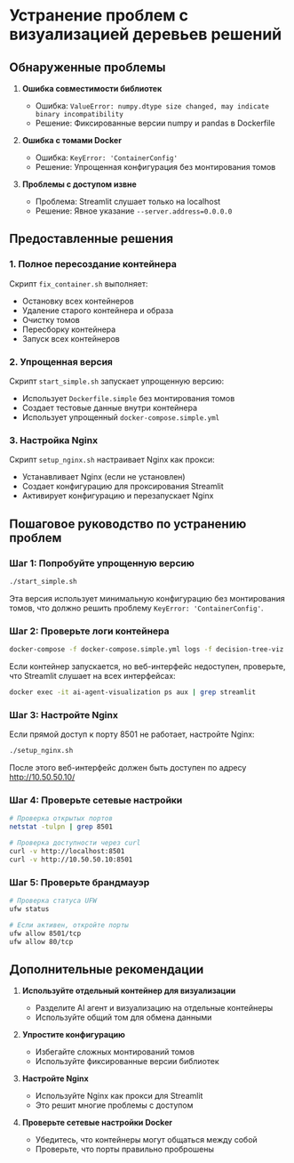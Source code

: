 # Устранение проблем с визуализацией деревьев решений

## Обнаруженные проблемы

1. **Ошибка совместимости библиотек**

   - Ошибка: `ValueError: numpy.dtype size changed, may indicate binary incompatibility`
   - Решение: Фиксированные версии numpy и pandas в Dockerfile

2. **Ошибка с томами Docker**

   - Ошибка: `KeyError: 'ContainerConfig'`
   - Решение: Упрощенная конфигурация без монтирования томов

3. **Проблемы с доступом извне**
   - Проблема: Streamlit слушает только на localhost
   - Решение: Явное указание `--server.address=0.0.0.0`

## Предоставленные решения

### 1. Полное пересоздание контейнера

Скрипт `fix_container.sh` выполняет:

- Остановку всех контейнеров
- Удаление старого контейнера и образа
- Очистку томов
- Пересборку контейнера
- Запуск всех контейнеров

### 2. Упрощенная версия

Скрипт `start_simple.sh` запускает упрощенную версию:

- Использует `Dockerfile.simple` без монтирования томов
- Создает тестовые данные внутри контейнера
- Использует упрощенный `docker-compose.simple.yml`

### 3. Настройка Nginx

Скрипт `setup_nginx.sh` настраивает Nginx как прокси:

- Устанавливает Nginx (если не установлен)
- Создает конфигурацию для проксирования Streamlit
- Активирует конфигурацию и перезапускает Nginx

## Пошаговое руководство по устранению проблем

### Шаг 1: Попробуйте упрощенную версию

```bash
./start_simple.sh
```

Эта версия использует минимальную конфигурацию без монтирования томов, что должно решить проблему `KeyError: 'ContainerConfig'`.

### Шаг 2: Проверьте логи контейнера

```bash
docker-compose -f docker-compose.simple.yml logs -f decision-tree-viz
```

Если контейнер запускается, но веб-интерфейс недоступен, проверьте, что Streamlit слушает на всех интерфейсах:

```bash
docker exec -it ai-agent-visualization ps aux | grep streamlit
```

### Шаг 3: Настройте Nginx

Если прямой доступ к порту 8501 не работает, настройте Nginx:

```bash
./setup_nginx.sh
```

После этого веб-интерфейс должен быть доступен по адресу http://10.50.50.10/

### Шаг 4: Проверьте сетевые настройки

```bash
# Проверка открытых портов
netstat -tulpn | grep 8501

# Проверка доступности через curl
curl -v http://localhost:8501
curl -v http://10.50.50.10:8501
```

### Шаг 5: Проверьте брандмауэр

```bash
# Проверка статуса UFW
ufw status

# Если активен, откройте порты
ufw allow 8501/tcp
ufw allow 80/tcp
```

## Дополнительные рекомендации

1. **Используйте отдельный контейнер для визуализации**

   - Разделите AI агент и визуализацию на отдельные контейнеры
   - Используйте общий том для обмена данными

2. **Упростите конфигурацию**

   - Избегайте сложных монтирований томов
   - Используйте фиксированные версии библиотек

3. **Настройте Nginx**

   - Используйте Nginx как прокси для Streamlit
   - Это решит многие проблемы с доступом

4. **Проверьте сетевые настройки Docker**
   - Убедитесь, что контейнеры могут общаться между собой
   - Проверьте, что порты правильно проброшены
